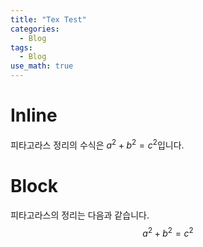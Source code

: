 ```yaml
---
title: "Tex Test"
categories:
  - Blog
tags:
  - Blog
use_math: true
---
```


# Inline
피타고라스 정리의 수식은 $a^2+b^2=c^2$입니다.

# Block
피타고라스의 정리는 다음과 같습니다.
$$a^2+b^2=c^2$$